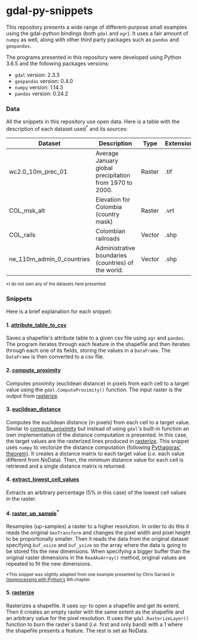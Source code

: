 # gdal-py-snippets
This repository presents a wide range of different-purpose small examples using the gdal-python bindings (both `gdal` and `ogr`). It uses a fair amount of `numpy` as well, along with other third party packages such as `pandas` and `geopandas`.

The programs presented in this repository were developed using Python 3.6.5 and the following packages versions:
* `gdal` version: 2.3.3
* `geopandas` version: 0.4.0
* `numpy` version: 1.14.3
* `pandas` version: 0.24.2


### Data
All the snippets in this repository use open data. Here is a table with the description of each dataset used<sup>*</sup> and its sources:

| Dataset                   | Description                                             | Type   | Extension | Source             |
|---------------------------|---------------------------------------------------------|--------|-----------|--------------------|
| wc2.0_10m_prec_01         | Average January global precipitation from 1970 to 2000. | Raster | .tif      | [WorldClim][1]     |
| COL_msk_alt               | Elevation for Colombia (country mask)                   | Raster | .vrt      | [DIVA_GIS][2]      |
| COL_rails                 | Colombian railroads                                     | Vector | .shp      | [DIVA_GIS][2]      |
| ne_110m_admin_0_countries | Administrative boundaries (countries) of the world.     | Vector | .shp      | [Natural Earth][3] |

<sup>*I do not own any of the datasets here presented.</sup>


### Snippets
Here is a brief explanation for each snippet:

#### 1. [attribute_table_to_csv][4]
Saves a shapefile's attribute table to a given csv file using `ogr` and `pandas`. The program iterates through each feature in the shapefile and then iterates through each one of its fields, storing the values in a `DataFrame`. The `DataFrame` is then converted to a csv file.

#### 2. [compute_proximity][5]
Computes proximity (euclidean distance) in pixels from each cell to a target value using the `gdal.ComputeProximity()` function. The input raster is the output from [rasterize][9].

#### 3. [euclidean_distance][6]
Computes the euclidean distance (in pixels) from each cell to a target value. Similar to [compute_proximity][5] but instead of using `gdal`'s built-in function an own implementation of the distance computation is presented. In this case, the target values are the rasterized lines produced in [rasterize][9]. This snippet uses `numpy` to vectorize the distance computation (following [Pythagoras' theorem][7]). It creates a distance matrix to each target value (*i.e.* each value different from NoData). Then, the minimum distance value for each cell is retrieved and a single distance matrix is returned.

#### 4. [extract_lowest_cell_values][8]
Extracts an arbitrary percentage (5% in this case) of the lowest cell values in the raster.

#### 4. [raster_up_sample][9]<sup>*</sup>
Resamples (up-samples) a raster to a higher resolution. In order to do this it reads the original `GeoTransform` and changes the pixel width and pixel height to be proportionally smaller. Then it reads the data from the original dataset specifying `buf_xsize` and `buf_ysize` so the array where the data is going to be stored fits the new dimensions. When specifying a bigger buffer than the original raster dimensions in the `ReadAsArray()` method, original values are repeated to fit the new dimensions.

<sup>*This snippet was slightly adapted from one example presented by Chris Garrard in [Geoprocessing with Python's][10] 9th chapter.</sup>

#### 5. [rasterize][11]
Rasterizes a shapefile. It uses `ogr` to open a shapefile and get its extent. Then it creates an empty raster with the same extent as the shapefile and an arbitrary value for the pixel resolution. It uses the `gdal.RasterizeLayer()` function to burn the raster´s band (*i.e.* first and only band) with a 1 where the shapefile presents a feature. The rest is set as NoData.

[1]: http://worldclim.org/version2
[2]: https://www.diva-gis.org/gdata
[3]: https://www.naturalearthdata.com/downloads/110m-cultural-vectors/110m-admin-0-countries/
[4]: https://github.com/marcelovilla9/gdal-py-snippets/blob/master/scripts/attribute_table_to_csv.py
[5]: https://github.com/marcelovilla9/gdal-py-snippets/blob/master/scripts/compute_proximity.py
[6]: https://github.com/marcelovilla9/gdal-py-snippets/blob/master/scripts/euclidean_distance.py
[7]: https://en.wikipedia.org/wiki/Pythagorean_theorem
[8]: https://github.com/marcelovilla9/gdal-py-snippets/blob/master/scripts/extract_lowest_cell_values.py
[9]: https://github.com/marcelovilla9/gdal-py-snippets/blob/master/scripts/raster_up_sample.py
[10]: https://www.manning.com/books/geoprocessing-with-python
[11]: https://github.com/marcelovilla9/gdal-py-snippets/blob/master/scripts/rasterize.py

